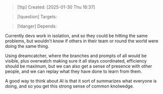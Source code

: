 
>[!tip] Created: [2025-01-30 Thu 16:37]

>[!question] Targets: 

>[!danger] Depends: 

Currently devs work in isolation, and so they could be hitting the same problems, but wouldn't know if others in their team or round the world were doing the same thing.

Using dreamcatcher, where the branches and prompts of all would be visible, plus overwatch making sure it all stays coordinated, efficiency should be maximum, but we can also get a sense of presence with other people, and we can replay what they have done to learn from them.

A good way to think about AI is that it sort of summarizes what everyone is doing, and so you get this strong sense of common knolwedge.